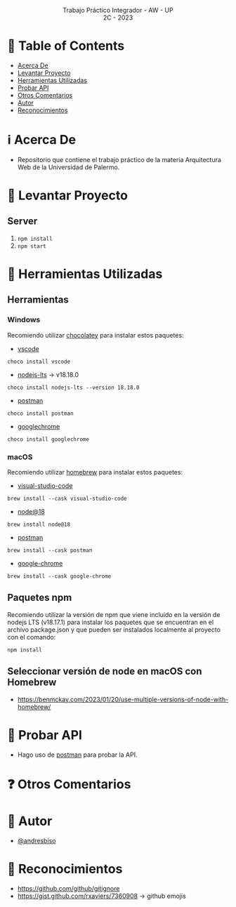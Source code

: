 <p align="center">
    Trabajo Práctico Integrador - AW - UP
    <br>
    2C - 2023
    <br>
</p>

# :pencil: Table of Contents
- [Acerca De](#about)
- [Levantar Proyecto](#run_project)
- [Herramientas Utilizadas](#built_using)
- [Probar API](#api_testing)
- [Otros Comentarios](#comments)
- [Autor](#author)
- [Reconocimientos](#acknowledgement)

# :information_source: Acerca De <a name = "about"></a>
- Repositorio que contiene el trabajo práctico de la materia Arquitectura Web de la Universidad de Palermo.

# :wrench: Levantar Proyecto <a name = "run_project"></a>

## Server
1. ```npm install```
2. ```npm start```

# :hammer: Herramientas Utilizadas <a name = "built_using"></a>

## Herramientas
### Windows
Recomiendo utilizar [chocolatey](https://chocolatey.org/install) para instalar estos paquetes:
- [vscode](https://community.chocolatey.org/packages/vscode)
```
choco install vscode
```
- [nodejs-lts](https://community.chocolatey.org/packages/nodejs-lts) -> v18.18.0
```
choco install nodejs-lts --version 18.18.0
```
- [postman](https://community.chocolatey.org/packages/postman)
```
choco install postman
```
- [googlechrome](https://community.chocolatey.org/packages/googlechrome)
```
choco install googlechrome
```

### macOS
Recomiendo utilizar [homebrew](https://brew.sh/) para instalar estos paquetes:
- [visual-studio-code](https://formulae.brew.sh/cask/visual-studio-code#default)
```
brew install --cask visual-studio-code
```
- [node@18](https://formulae.brew.sh/formula/node@18)
```
brew install node@18
```
- [postman](https://formulae.brew.sh/cask/postman#default)
```
brew install --cask postman
```
- [google-chrome](https://formulae.brew.sh/cask/google-chrome#default)
```
brew install --cask google-chrome
```

## Paquetes npm
Recomiendo utilizar la versión de npm que viene incluído en la versión de nodejs LTS (v18.17.1) para instalar los paquetes que se encuentran en el archivo package.json y que pueden ser instalados localmente al proyecto con el comando:
```
npm install
```

## Seleccionar versión de node en macOS con Homebrew
- https://benmckay.com/2023/01/20/use-multiple-versions-of-node-with-homebrew/

# :telescope: Probar API <a name = "test_api"></a>
- Hago uso de [postman](https://www.postman.com/) para probar la API.

# :question: Otros Comentarios <a name = "comments"></a>

# :speech_balloon: Autor <a name = "author"></a>
- [@andresbiso](https://github.com/andresbiso)

# :tada: Reconocimientos <a name = "acknowledgement"></a>
- https://github.com/github/gitignore
- https://gist.github.com/rxaviers/7360908 -> github emojis
